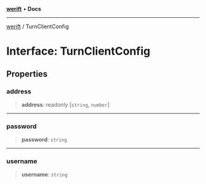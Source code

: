 [**werift**](../README.md) • **Docs**

***

[werift](../globals.md) / TurnClientConfig

# Interface: TurnClientConfig

## Properties

### address

> **address**: readonly [`string`, `number`]

***

### password

> **password**: `string`

***

### username

> **username**: `string`
